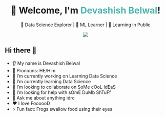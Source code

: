 <h1 align="center">👋 Welcome, I'm <span style="color:#4db6ac">Devashish Belwal</span>!</h1>
<p align="center">
  🚀 Data Science Explorer | 🧠 ML Learner | 🎯 Learning in Public
</p>

<p align="center">
  <img src="https://capsule-render.vercel.app/api?type=waving&color=gradient&height=200&section=header&text=Welcome%20to%20My%20GitHub!&fontSize=40&fontAlign=50&fontColor=ffffff&desc=Devashish%20Belwal's%20DS%20Bootcamp%20Journey&descAlign=50&descAlignY=75&descSize=20" />

</p>

<!--
<p align="center">
  <img src="![header](https://capsule-render.vercel.app/api?type=wave&color=auto&height=300&section=header&text=capsule%20render&fontSize=90)"/>
</p>
-->

## Hi there 👋
* 👂 My name is Devashish Belwal
* 👩 Pronouns: HE/Him
* 🔭 I’m currently working on Learning Data Science
* 🌱 I’m currently learning Data Science
* 🤝 I’m looking to collaborate on SoMe cOoL IdEaS
* 🤔 I’m looking for help with sOmE DuMb ShTuFf
* 💬 Ask me about anything idrc
* ❤️ I love FoooooD
* ⚡ Fun fact: Frogs swallow food using their eyes

<!--
**Devashish-Belwal/Devashish-Belwal** is a ✨ _special_ ✨ repository because its `README.md` (this file) appears on your GitHub profile.

Here are some ideas to get you started:

- 🔭 I’m currently working on ...
- 🌱 I’m currently learning ...
- 👯 I’m looking to collaborate on ...
- 🤔 I’m looking for help with ...
- 💬 Ask me about ...
- 📫 How to reach me: ...
- 😄 Pronouns: ...
- ⚡ Fun fact: ...
-->
